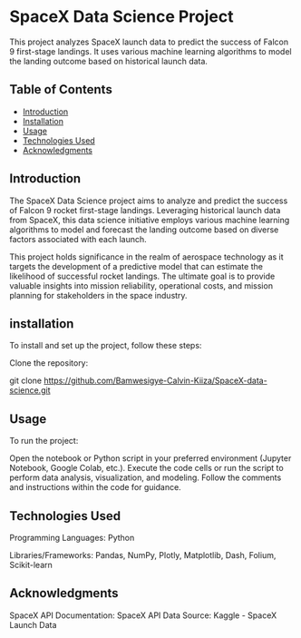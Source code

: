# SpaceX Data Science Project

This project analyzes SpaceX launch data to predict the success of Falcon 9 first-stage landings. It uses various machine learning algorithms to model the landing outcome based on historical launch data.

## Table of Contents

- [Introduction](#introduction)
- [Installation](#installation)
- [Usage](#usage)
- [Technologies Used](#technologies-used)
- [Acknowledgments](#acknowledgments)

## Introduction

The SpaceX Data Science project aims to analyze and predict the success of Falcon 9 rocket first-stage landings. Leveraging historical launch data from SpaceX, this data science initiative employs various machine learning algorithms to model and forecast the landing outcome based on diverse factors associated with each launch.

This project holds significance in the realm of aerospace technology as it targets the development of a predictive model that can estimate the likelihood of successful rocket landings. The ultimate goal is to provide valuable insights into mission reliability, operational costs, and mission planning for stakeholders in the space industry.


## installation
To install and set up the project, follow these steps:

Clone the repository:

git clone https://github.com/Bamwesigye-Calvin-Kiiza/SpaceX-data-science.git



## Usage
To run the project:

Open the notebook or Python script in your preferred environment (Jupyter Notebook, Google Colab, etc.).
Execute the code cells or run the script to perform data analysis, visualization, and modeling.
Follow the comments and instructions within the code for guidance.

## Technologies Used
Programming Languages: Python

Libraries/Frameworks: Pandas, NumPy, Plotly, Matplotlib, Dash, Folium, Scikit-learn
## Acknowledgments
SpaceX API Documentation: SpaceX API
Data Source: Kaggle - SpaceX Launch Data
